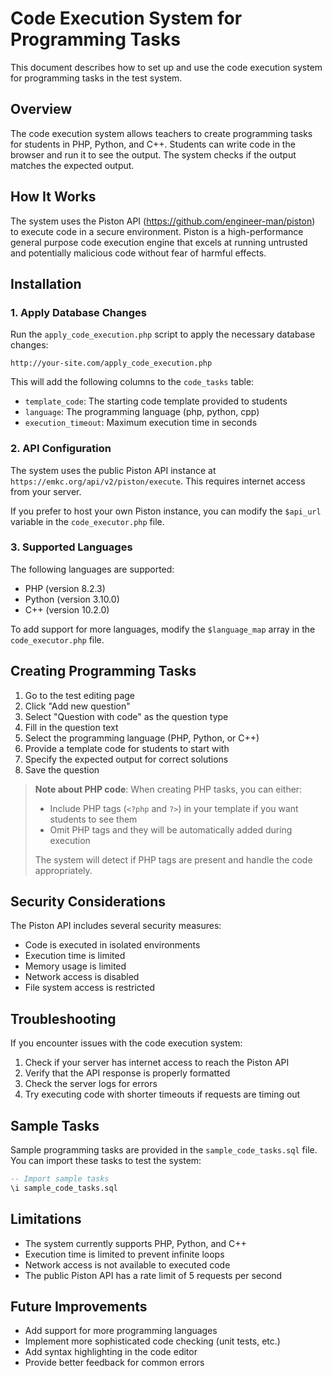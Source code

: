 # Code Execution System for Programming Tasks

This document describes how to set up and use the code execution system for programming tasks in the test system.

## Overview

The code execution system allows teachers to create programming tasks for students in PHP, Python, and C++. Students can write code in the browser and run it to see the output. The system checks if the output matches the expected output.

## How It Works

The system uses the Piston API (https://github.com/engineer-man/piston) to execute code in a secure environment. Piston is a high-performance general purpose code execution engine that excels at running untrusted and potentially malicious code without fear of harmful effects.

## Installation

### 1. Apply Database Changes

Run the `apply_code_execution.php` script to apply the necessary database changes:

```
http://your-site.com/apply_code_execution.php
```

This will add the following columns to the `code_tasks` table:
- `template_code`: The starting code template provided to students
- `language`: The programming language (php, python, cpp)
- `execution_timeout`: Maximum execution time in seconds

### 2. API Configuration

The system uses the public Piston API instance at `https://emkc.org/api/v2/piston/execute`. This requires internet access from your server.

If you prefer to host your own Piston instance, you can modify the `$api_url` variable in the `code_executor.php` file.

### 3. Supported Languages

The following languages are supported:
- PHP (version 8.2.3)
- Python (version 3.10.0)
- C++ (version 10.2.0)

To add support for more languages, modify the `$language_map` array in the `code_executor.php` file.

## Creating Programming Tasks

1. Go to the test editing page
2. Click "Add new question"
3. Select "Question with code" as the question type
4. Fill in the question text
5. Select the programming language (PHP, Python, or C++)
6. Provide a template code for students to start with
7. Specify the expected output for correct solutions
8. Save the question

> **Note about PHP code**: When creating PHP tasks, you can either:
> - Include PHP tags (`<?php` and `?>`) in your template if you want students to see them
> - Omit PHP tags and they will be automatically added during execution
> 
> The system will detect if PHP tags are present and handle the code appropriately.

## Security Considerations

The Piston API includes several security measures:

- Code is executed in isolated environments
- Execution time is limited
- Memory usage is limited
- Network access is disabled
- File system access is restricted

## Troubleshooting

If you encounter issues with the code execution system:

1. Check if your server has internet access to reach the Piston API
2. Verify that the API response is properly formatted
3. Check the server logs for errors
4. Try executing code with shorter timeouts if requests are timing out

## Sample Tasks

Sample programming tasks are provided in the `sample_code_tasks.sql` file. You can import these tasks to test the system:

```sql
-- Import sample tasks
\i sample_code_tasks.sql
```

## Limitations

- The system currently supports PHP, Python, and C++
- Execution time is limited to prevent infinite loops
- Network access is not available to executed code
- The public Piston API has a rate limit of 5 requests per second

## Future Improvements

- Add support for more programming languages
- Implement more sophisticated code checking (unit tests, etc.)
- Add syntax highlighting in the code editor
- Provide better feedback for common errors 